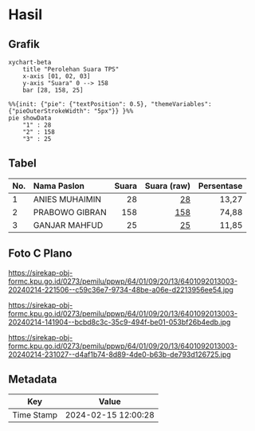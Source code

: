 # Hasil

## Grafik

```mermaid
xychart-beta
    title "Perolehan Suara TPS"
    x-axis [01, 02, 03]
    y-axis "Suara" 0 --> 158
    bar [28, 158, 25]
```

```mermaid
%%{init: {"pie": {"textPosition": 0.5}, "themeVariables": {"pieOuterStrokeWidth": "5px"}} }%%
pie showData
    "1" : 28
    "2" : 158
    "3" : 25
```

## Tabel

| No. | Nama Paslon    | Suara | Suara (raw) | Persentase |
|:--- |:-------------- | -----:| -----------:| ----------:|
| 1   | ANIES MUHAIMIN | 28    | [28][p-1]   | 13,27      |
| 2   | PRABOWO GIBRAN | 158   | [158][p-2]  | 74,88      |
| 3   | GANJAR MAHFUD  | 25    | [25][p-3]   | 11,85      |


[p-1]: https://github.com/gigit-pemilu/pemilu-2024-64-kalimantan-timur/blob/main/pilpres/hitung-suara/sub/64-kalimantan-timur/sub/01-paser/sub/09-batu-engau/sub/2013-tebru-paser-damai/sub/003-tps/sub/paslon-1.txt
[p-2]: https://github.com/gigit-pemilu/pemilu-2024-64-kalimantan-timur/blob/main/pilpres/hitung-suara/sub/64-kalimantan-timur/sub/01-paser/sub/09-batu-engau/sub/2013-tebru-paser-damai/sub/003-tps/sub/paslon-2.txt
[p-3]: https://github.com/gigit-pemilu/pemilu-2024-64-kalimantan-timur/blob/main/pilpres/hitung-suara/sub/64-kalimantan-timur/sub/01-paser/sub/09-batu-engau/sub/2013-tebru-paser-damai/sub/003-tps/sub/paslon-3.txt

## Foto C Plano

https://sirekap-obj-formc.kpu.go.id/0273/pemilu/ppwp/64/01/09/20/13/6401092013003-20240214-221506--c59c36e7-9734-48be-a06e-d2213956ee54.jpg

https://sirekap-obj-formc.kpu.go.id/0273/pemilu/ppwp/64/01/09/20/13/6401092013003-20240214-141904--bcbd8c3c-35c9-494f-be01-053bf26b4edb.jpg

https://sirekap-obj-formc.kpu.go.id/0273/pemilu/ppwp/64/01/09/20/13/6401092013003-20240214-231027--d4af1b74-8d89-4de0-b63b-de793d126725.jpg


## Metadata

| Key        | Value               |
| ---------- | ------------------- |
| Time Stamp | 2024-02-15 12:00:28 |



